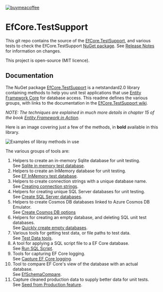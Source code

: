 [
![buymeacoffee](https://www.buymeacoffee.com/assets/img/custom_images/orange_img.png)
](https://www.buymeacoffee.com/l709oYtzp)

# EfCore.TestSupport

This git repo contains the source of the [EfCore.TestSupport](https://www.nuget.org/packages/EfCore.TestSupport/), and various tests to check the EfCore.TestSupport [NuGet package](https://www.nuget.org/packages/EfCore.TestSupport/). See [Release Notes](https://github.com/JonPSmith/EfCore.TestSupport/blob/master/ReleaseNotes.md) for information on changes.

This project is open-source (MIT licence).

## Documentation

The NuGet package [EfCore.TestSupport](https://www.nuget.org/packages/EfCore.TestSupport/) is a netstandard2.0 library containing methods to help you unit test applications that use
[Entity Framework Core](https://docs.microsoft.com/en-us/ef/core/index) for database access. This readme defines the various groups, with links to the documentation in the 
[EfCore.TestSupport wiki](https://github.com/JonPSmith/EfCore.TestSupport/wiki).

*NOTE: The techniques are explained in much more details in chapter 15 of the book [Entity Framework in Action](http://bit.ly/2m8KRAZ).*

Here is an image covering just a few of the methods, in **bold** available in this library.  
 
![Examples of libray methods in use](https://github.com/JonPSmith/EfCore.TestSupport/blob/master/ExampleOfTestSupport.png)

The various groups of tools are:

1. Helpers to create an in-memory Sqlite database for unit testing.  
See [Sqlite in memory test database](https://github.com/JonPSmith/EfCore.TestSupport/wiki/1.-Sqlite-in-memory-test-database).
2. Helpers to create an InMemory database for unit testing.  
See [EF InMemory test database](https://github.com/JonPSmith/EfCore.TestSupport/wiki/2.-EF-InMemory-test-database).
3. Helpers to create connection strings with a unique database name.  
See [Creating connection strings](https://github.com/JonPSmith/EfCore.TestSupport/wiki/3.-Creating-connection-strings).
4. Helpers for creating unique SQL Server databases for unit testing.  
See [Create SQL Server databases](https://github.com/JonPSmith/EfCore.TestSupport/wiki/4.-Create-SQL-Server-databases).
6. Helpers to create Cosmos DB databases linked to Azure Cosmos DB Emulator.  
See [Create Cosmos DB options](https://github.com/JonPSmith/EfCore.TestSupport/wiki/Create-Cosmos-DB-options)
6. Helpers for creating an empty database, and deleting SQL unit test databases.  
See [Quickly create empty databases](https://github.com/JonPSmith/EfCore.TestSupport/wiki/5.-Quickly-create-empty-database).
7. Various tools for getting test data, or file paths to test data.   
See [Test Data tools](https://github.com/JonPSmith/EfCore.TestSupport/wiki/6.-Test-Data-tools).
8. A tool for applying a SQL script file to a EF Core database.  
See [Run SQL Script](https://github.com/JonPSmith/EfCore.TestSupport/wiki/7.-Run-SQL-Script).
9. Tools for capturing EF Core logging.  
See [Capture EF Core logging](https://github.com/JonPSmith/EfCore.TestSupport/wiki/8.-Capture-EF-Core-logging).
9. Tool to compare EF Core's view of the database with an actual database.  
See [EfSchemaCompare](https://github.com/JonPSmith/EfCore.TestSupport/wiki/9.-EfSchemaCompare).  
10. Capture cleaned production data to supply better data for unit tests.  
See [Seed from Production feature](https://github.com/JonPSmith/EfCore.TestSupport/wiki/Seed-from-Production-feature).



